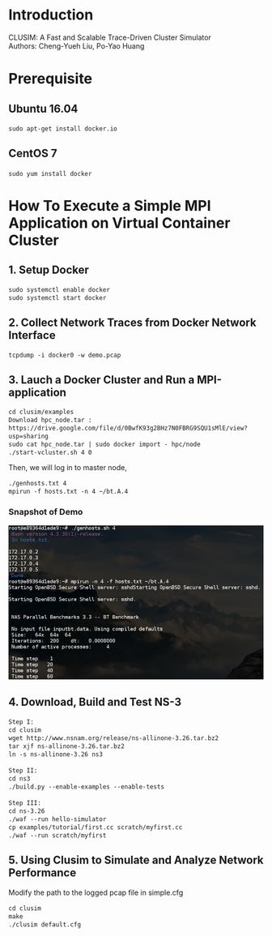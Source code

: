 # Introduction
CLUSIM: A Fast and Scalable Trace-Driven Cluster Simulator  
Authors: Cheng-Yueh Liu, Po-Yao Huang 

# Prerequisite

## Ubuntu 16.04
`sudo apt-get install docker.io` 

## CentOS 7
`sudo yum install docker`


# How To Execute a Simple MPI Application on Virtual Container Cluster
## 1. Setup Docker
```
sudo systemctl enable docker
sudo systemctl start docker
```

## 2. Collect Network Traces from Docker Network Interface
```
tcpdump -i docker0 -w demo.pcap
```

## 3. Lauch a Docker Cluster and Run a MPI-application
```
cd clusim/examples
Download hpc_node.tar :  https://drive.google.com/file/d/0BwfK93g2BHz7N0FBRG9SQU1sMlE/view?usp=sharing    
sudo cat hpc_node.tar | sudo docker import - hpc/node 
./start-vcluster.sh 4 0
```
Then, we will log in to master node,  
```
./genhosts.txt 4
mpirun -f hosts.txt -n 4 ~/bt.A.4
```
### Snapshot of Demo 
![Alt text](demo/mpi-nas-bt.png)



## 4. Download, Build and Test NS-3
```
Step I:  
cd clusim
wget http://www.nsnam.org/release/ns-allinone-3.26.tar.bz2   
tar xjf ns-allinone-3.26.tar.bz2   
ln -s ns-allinone-3.26 ns3   

Step II:     
cd ns3   
./build.py --enable-examples --enable-tests   

Step III:      
cd ns-3.26   
./waf --run hello-simulator   
cp examples/tutorial/first.cc scratch/myfirst.cc   
./waf --run scratch/myfirst   
```

## 5. Using Clusim to Simulate and Analyze Network Performance
Modify the path to the logged pcap file in simple.cfg  
```
cd clusim  
make 
./clusim default.cfg 
```
